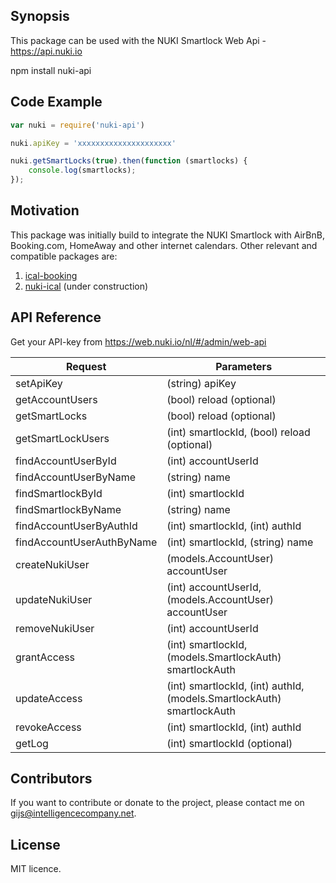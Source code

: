 ## Synopsis

This package can be used with the NUKI Smartlock Web Api - https://api.nuki.io

npm install nuki-api

## Code Example
``` js
var nuki = require('nuki-api')

nuki.apiKey = 'xxxxxxxxxxxxxxxxxxxxx'

nuki.getSmartLocks(true).then(function (smartlocks) {
    console.log(smartlocks);
});
```

## Motivation

This package was initially build to integrate the NUKI Smartlock with AirBnB, Booking.com, HomeAway and other internet calendars. Other relevant and compatible packages are:
1. [ical-booking](https://www.npmjs.com/package/ical-booking) 
2. [nuki-ical](https://www.npmjs.com/package/nuki-ical) (under construction) 

## API Reference

Get your API-key from https://web.nuki.io/nl/#/admin/web-api

Request                     | Parameters 
--------------------------- | -----------------------------------------------------------------------
setApiKey                   | (string) apiKey
getAccountUsers             | (bool) reload (optional)
getSmartLocks               | (bool) reload (optional)
getSmartLockUsers           | (int) smartlockId, (bool) reload (optional)
findAccountUserById         | (int) accountUserId
findAccountUserByName       | (string) name
findSmartlockById           | (int) smartlockId
findSmartlockByName         | (string) name
findAccountUserByAuthId     | (int) smartlockId, (int) authId
findAccountUserAuthByName   | (int) smartlockId, (string) name
createNukiUser              | (models.AccountUser) accountUser
updateNukiUser              | (int) accountUserId, (models.AccountUser) accountUser
removeNukiUser              | (int) accountUserId
grantAccess                 | (int) smartlockId, (models.SmartlockAuth) smartlockAuth
updateAccess                | (int) smartlockId, (int) authId, (models.SmartlockAuth) smartlockAuth
revokeAccess                | (int) smartlockId, (int) authId
getLog                      | (int) smartlockId (optional)

## Contributors

If you want to contribute or donate to the project, please contact me on gijs@intelligencecompany.net.

## License

MIT licence.